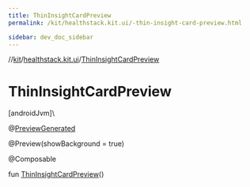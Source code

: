 ```yaml
---
title: ThinInsightCardPreview
permalink: /kit/healthstack.kit.ui/-thin-insight-card-preview.html

sidebar: dev_doc_sidebar
---
```

//[kit](../../kit.html)/[healthstack.kit.ui](index.html)/[ThinInsightCardPreview](-thin-insight-card-preview.html)



# ThinInsightCardPreview



[androidJvm]\




@[PreviewGenerated](../healthstack.kit.annotation/-preview-generated/index.html)



@Preview(showBackground = true)



@Composable



fun [ThinInsightCardPreview](-thin-insight-card-preview.html)()




